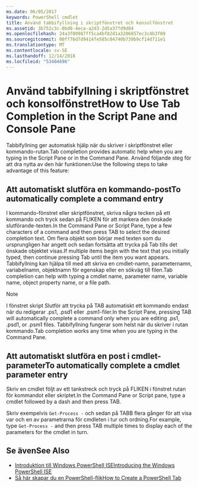 ```yaml
---
ms.date: 06/05/2017
keywords: PowerShell cmdlet
title: Använd tabbifyllning i skriptfönstret och konsolfönstret
ms.assetid: 3b752c3c-0bd0-4eca-a2d3-2d5a37fd9d84
ms.openlocfilehash: 24a3f00987ff5ca4bf82d1a3206857ec3c4b3f09
ms.sourcegitcommit: 00ff76d7d9414fe585c04740b739b9cf14d711e1
ms.translationtype: MT
ms.contentlocale: sv-SE
ms.lasthandoff: 12/14/2018
ms.locfileid: "53404696"
---
```

# <a name="how-to-use-tab-completion-in-the-script-pane-and-console-pane"></a><span data-ttu-id="92d0a-103">Använd tabbifyllning i skriptfönstret och konsolfönstret</span><span class="sxs-lookup"><span data-stu-id="92d0a-103">How to Use Tab Completion in the Script Pane and Console Pane</span></span>

<span data-ttu-id="92d0a-104">Tabbifyllning ger automatisk hjälp när du skriver i skriptfönstret eller kommando-rutan.</span><span class="sxs-lookup"><span data-stu-id="92d0a-104">Tab completion provides automatic help when you are typing in the Script Pane or in the Command Pane.</span></span> <span data-ttu-id="92d0a-105">Använd följande steg för att dra nytta av den här funktionen:</span><span class="sxs-lookup"><span data-stu-id="92d0a-105">Use the following steps to take advantage of this feature:</span></span>

## <a name="to-automatically-complete-a-command-entry"></a><span data-ttu-id="92d0a-106">Att automatiskt slutföra en kommando-post</span><span class="sxs-lookup"><span data-stu-id="92d0a-106">To automatically complete a command entry</span></span>

<span data-ttu-id="92d0a-107">I kommando-fönstret eller skriptfönstret, skriva några tecken på ett kommando och tryck sedan på FLIKEN för att markera den önskade slutförande-texten.</span><span class="sxs-lookup"><span data-stu-id="92d0a-107">In the Command Pane or Script Pane, type a few characters of a command and then press TAB to select the desired completion text.</span></span> <span data-ttu-id="92d0a-108">Om flera objekt som börjar med texten som du ursprungligen har angett och sedan fortsätta att trycka på Tab tills det önskade objektet visas.</span><span class="sxs-lookup"><span data-stu-id="92d0a-108">If multiple items begin with the text that you initially typed, then continue pressing Tab until the item you want appears.</span></span> <span data-ttu-id="92d0a-109">Tabbifyllning kan hjälpa till med att skriva en cmdlet-namn, parameternamn, variabelnamn, objektnamn för egenskap eller en sökväg till filen.</span><span class="sxs-lookup"><span data-stu-id="92d0a-109">Tab completion can help with typing a cmdlet name, parameter name, variable name, object property name, or a file path.</span></span>

> [!NOTE]
> <span data-ttu-id="92d0a-110">I fönstret skript Slutför att trycka på TAB automatiskt ett kommando endast när du redigerar .ps1, .psd1 eller .psm1-filer.</span><span class="sxs-lookup"><span data-stu-id="92d0a-110">In the Script Pane, pressing TAB will automatically complete a command only when you are editing .ps1, .psd1, or .psm1 files.</span></span> <span data-ttu-id="92d0a-111">Tabbifyllning fungerar som helst när du skriver i rutan kommando.</span><span class="sxs-lookup"><span data-stu-id="92d0a-111">Tab completion works any time when you are typing in the Command Pane.</span></span>

## <a name="to-automatically-complete-a-cmdlet-parameter-entry"></a><span data-ttu-id="92d0a-112">Att automatiskt slutföra en post i cmdlet-parameter</span><span class="sxs-lookup"><span data-stu-id="92d0a-112">To automatically complete a cmdlet parameter entry</span></span>

<span data-ttu-id="92d0a-113">Skriv en cmdlet följt av ett tankstreck och tryck på FLIKEN i fönstret rutan för kommandot eller skriptet.</span><span class="sxs-lookup"><span data-stu-id="92d0a-113">In the Command Pane or Script pane, type a cmdlet followed by a dash and then press TAB.</span></span>

<span data-ttu-id="92d0a-114">Skriv exempelvis `Get-Process -` och sedan på TABB flera gånger för att visa var och en av parametrarna för cmdleten i tur och ordning.</span><span class="sxs-lookup"><span data-stu-id="92d0a-114">For example, type `Get-Process -` and then press TAB multiple times to display each of the parameters for the cmdlet in turn.</span></span>

## <a name="see-also"></a><span data-ttu-id="92d0a-115">Se även</span><span class="sxs-lookup"><span data-stu-id="92d0a-115">See Also</span></span>

- [<span data-ttu-id="92d0a-116">Introduktion till Windows PowerShell ISE</span><span class="sxs-lookup"><span data-stu-id="92d0a-116">Introducing the Windows PowerShell ISE</span></span>](Introducing-the-Windows-PowerShell-ISE.md)
- [<span data-ttu-id="92d0a-117">Så här skapar du en PowerShell-flik</span><span class="sxs-lookup"><span data-stu-id="92d0a-117">How to Create a PowerShell Tab</span></span>](How-to-Create-a-PowerShell-Tab-in-Windows-PowerShell-ISE.md)
